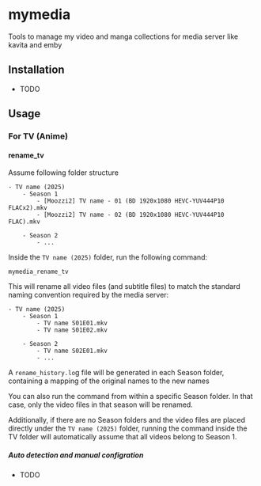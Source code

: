 # mymedia

Tools to manage my video and manga collections for media server like kavita and emby

## Installation

- TODO

## Usage

### For TV (Anime)

#### rename_tv

Assume following folder structure

```
- TV name (2025)
    - Season 1
        - [Moozzi2] TV name - 01 (BD 1920x1080 HEVC-YUV444P10 FLACx2).mkv
        - [Moozzi2] TV name - 02 (BD 1920x1080 HEVC-YUV444P10 FLAC).mkv
    
    - Season 2
        - ...

```

Inside the `TV name (2025)` folder, run the following command:

```
mymedia_rename_tv
```

This will rename all video files (and subtitle files) to match the standard naming convention required by the media server:

```
- TV name (2025)
    - Season 1
        - TV name S01E01.mkv
        - TV name S01E02.mkv
    
    - Season 2
        - TV name S02E01.mkv
        - ...
```

A `rename_history.lo`g file will be generated in each Season folder, containing a mapping of the original names to the new names

You can also run the command from within a specific Season folder. In that case, only the video files in that season will be renamed.

Additionally, if there are no Season folders and the video files are placed directly under the `TV name (2025)` folder, running the command inside the TV folder will automatically assume that all videos belong to Season 1.


##### Auto detection and manual configration

- TODO

